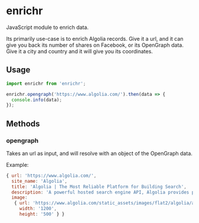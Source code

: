 # enrichr

JavaScript module to enrich data.

Its primarily use-case is to enrich Algolia records. Give it a url, and it can
give you back its number of shares on Facebook, or its OpenGraph data. Give it
a city and country and it will give you its coordinates.

## Usage

```javascript
import enrichr from 'enrichr';

enrichr.opengraph('https://www.algolia.com/').then(data => {
  console.info(data);
});
```

## Methods

### opengraph

Takes an url as input, and will resolve with an object of the OpenGraph data.

Example:

```javascript
{ url: 'https://www.algolia.com/',
  site_name: 'Algolia',
  title: 'Algolia | The Most Reliable Platform for Building Search',
  description: 'A powerful hosted search engine API, Algolia provides product teams with the resources & tools they need to create fast, relevant search.',
  image:
   { url: 'https://www.algolia.com/static_assets/images/flat2/algolia/algolia1200x500_15Q2-264406e8.png',
     width: '1200',
     height: '500' } }
```


